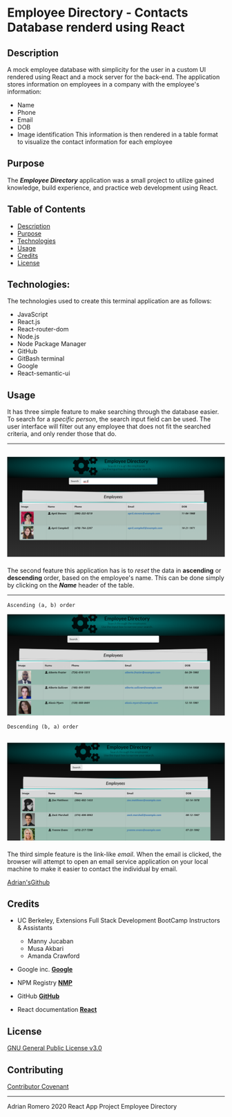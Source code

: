 # Employee Directory - Contacts Database renderd using React

## Description

A mock employee database with simplicity for the user in a custom UI rendered using React and a mock server for the back-end. The application stores information on employees in a company with the employee's information:
- Name
- Phone
- Email
- DOB
- Image identification
This information is then rendered in a table format to visualize the contact information for each employee

## Purpose

The ***Employee Directory*** application was a small project to utilize gained knowledge, build experience, and practice web development using React.

## Table of Contents

* [Description](#description)
* [Purpose](#purpose)
* [Technologies](#technologies)
* [Usage](#usage)
* [Credits](#credits)
* [License](#license)


## Technologies:

The technologies used to create this terminal application are as follows:
- JavaScript
- React.js
- React-router-dom
- Node.js
- Node Package Manager
- GitHub
- GitBash terminal
- Google
- React-semantic-ui 

## Usage

It has three simple feature to make searching through the database easier. 
To search for a *specific person*, the search input field can be used. 
The user interface will filter out any employee that does not fit the searched criteria, and only render those that do.

---
![FilteredEmployee](./src/assets/images/employeeDatabaseFiltered.png)
---
The second feature this application has is to *reset* the data in **ascending** or **descending** order, based on the employee's name.
This can be done simply by clicking on the ***Name*** header of the table.

---
```
Ascending (a, b) order
```
![EmployeeDatabase](./src/assets/images/employeeDatabase.png)
```
Descending (b, a) order
```
![employeeDatabase](./src/assets/images/employeeDatabaseDescend.png)
---

The third simple feature is the link-like *email*. 
When the email is clicked, the browser will attempt to open an email service application on your local machine to make it easier to contact the individual by email.







[Adrian'sGithub](https://github.com/adrianromero13)


## Credits

* UC Berkeley, Extensions Full Stack Development BootCamp Instructors & Assistants
    - Manny Jucaban
    - Musa Akbari
    - Amanda Crawford

* Google inc.           **[Google](https://www.google.com)**
* NPM Registry          **[NMP](https://docs.npmjs.com/)**
* GitHub                **[GitHub](https://github.com/)**
* React documentation   **[React](https://react.semantic-ui.com/)**
    
    



## License

[GNU General Public License v3.0](./LICENSE.txt)




## Contributing


[Contributor Covenant](https://www.contributor-covenant.org/)


---
Adrian Romero 2020 React App Project Employee Directory
